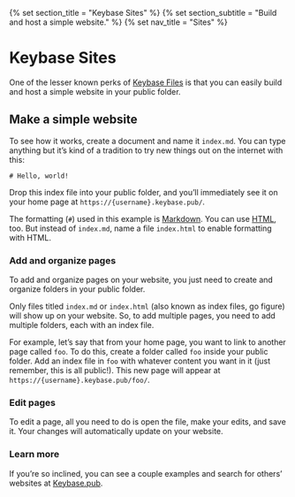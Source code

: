 {% set section_title = "Keybase Sites" %}
{% set section_subtitle = "Build and host a simple website." %}
{% set nav_title = "Sites" %}

# Keybase Sites
One of the lesser known perks of [Keybase Files](/files) is that you can easily build and host a simple website in your public folder.

## Make a simple website
To see how it works, create a document and name it `index.md`. You can type anything but it’s kind of a tradition to try new things out on the internet with this:

```
# Hello, world!
```

Drop this index file into your public folder, and you’ll immediately see it on your home page at `https://{username}.keybase.pub/`.

The formatting (`#`) used in this example is [Markdown](https://daringfireball.net/projects/markdown/basics). You can use [HTML](https://www.w3schools.com/html/), too. But instead of `index.md`, name a file `index.html` to enable formatting with HTML.

### Add and organize pages
To add and organize pages on your website, you just need to create and organize folders in your public folder.

Only files titled `index.md` or `index.html` (also known as index files, go figure) will show up on your website. So, to add multiple pages, you need to add multiple folders, each with an index file.

For example, let’s say that from your home page, you want to link to another page called `foo`. To do this, create a folder called `foo` inside your public folder. Add an index file in `foo` with whatever content you want in it (just remember, this is all public!). This new page will appear at `https://{username}.keybase.pub/foo/`.

### Edit pages
To edit a page, all you need to do is open the file, make your edits, and save it. Your changes will automatically update on your website.

### Learn more
If you’re so inclined, you can see a couple examples and search for others’ websites at [Keybase.pub](https://keybase.pub/).

